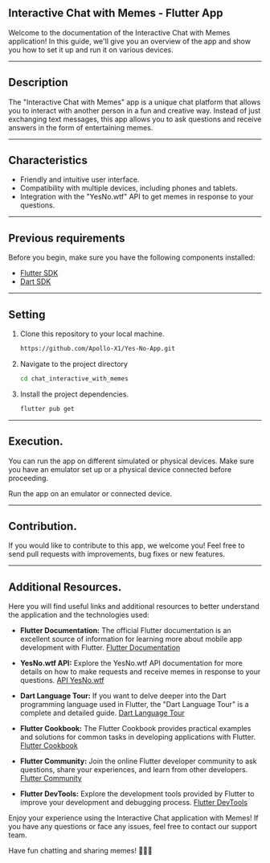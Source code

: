 ## Interactive Chat with Memes - Flutter App

Welcome to the documentation of the Interactive Chat with Memes application! In this guide, we'll give you an overview of the app and show you how to set it up and run it on various devices.

<hr>


## Description

The "Interactive Chat with Memes" app is a unique chat platform that allows you to interact with another person in a fun and creative way. Instead of just exchanging text messages, this app allows you to ask questions and receive answers in the form of entertaining memes.

<hr>

## Characteristics

- Friendly and intuitive user interface.
- Compatibility with multiple devices, including phones and tablets.
- Integration with the "YesNo.wtf" API to get memes in response to your questions.

<hr>

## Previous requirements

Before you begin, make sure you have the following components installed:

- [Flutter SDK](https://flutter.dev/docs/get-started/install)
- [Dart SDK](https://dart.dev/get-dart)

<hr>

## Setting

1. Clone this repository to your local machine.
   
    ```bash
    https://github.com/Apollo-X1/Yes-No-App.git


2. Navigate to the project directory
   
    ```bash
   cd chat_interactive_with_memes

3. Install the project dependencies.

    ```bash
    flutter pub get

<hr>

## Execution.
You can run the app on different simulated or physical devices. Make sure you have an emulator set up or a physical device connected before proceeding.

Run the app on an emulator or connected device.

<hr>

## Contribution.
If you would like to contribute to this app, we welcome you! Feel free to send pull requests with improvements, bug fixes or new features.

<hr>

## Additional Resources.

Here you will find useful links and additional resources to better understand the application and the technologies used:

- **Flutter Documentation:** The official Flutter documentation is an excellent source of information for learning more about mobile app development with Flutter.
   [Flutter Documentation](https://flutter.dev/docs)

- **YesNo.wtf API:** Explore the YesNo.wtf API documentation for more details on how to make requests and receive memes in response to your questions.
   [API YesNo.wtf](https://yesno.wtf/#api)

- **Dart Language Tour:** If you want to delve deeper into the Dart programming language used in Flutter, the "Dart Language Tour" is a complete and detailed guide.
   [Dart Language Tour](https://dart.dev/guides/language/language-tour)

- **Flutter Cookbook:** The Flutter Cookbook provides practical examples and solutions for common tasks in developing applications with Flutter.
   [Flutter Cookbook](https://flutter.dev/docs/cookbook)

- **Flutter Community:** Join the online Flutter developer community to ask questions, share your experiences, and learn from other developers.
   [Flutter Community](https://flutter.dev/community)

- **Flutter DevTools:** Explore the development tools provided by Flutter to improve your development and debugging process.
   [Flutter DevTools](https://flutter.dev/docs/development/tools/devtools)

Enjoy your experience using the Interactive Chat application with Memes! If you have any questions or face any issues, feel free to contact our support team.

Have fun chatting and sharing memes! 🎉🤖📱
